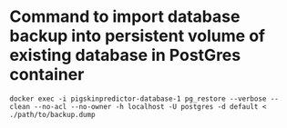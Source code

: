 # Command to import database backup into persistent volume of existing database in PostGres container

`docker exec -i pigskinpredictor-database-1 pg_restore --verbose --clean --no-acl --no-owner -h localhost -U postgres -d default < ./path/to/backup.dump`